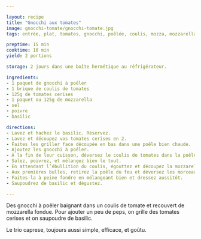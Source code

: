 ```yaml
---

layout: recipe
title: "Gnocchi aux tomates"
image: gnocchi-tomate/gnocchi-tomate.jpg
tags: entrée, plat, tomates, gnocchi, poêlée, coulis, mozza, mozzarella

preptime: 15 min
cooktime: 10 min
yield: 2 portions

storage: 2 jours dans une boîte hermétique au réfrigérateur.

ingredients:
- 1 paquet de gnocchi à poêler
- 1 brique de coulis de tomates
- 125g de tomates cerises
- 1 paquet ou 125g de mozzarella
- sel
- poivre
- basilic

directions:
- Lavez et hachez le basilic. Réservez.
- Lavez et découpez vos tomates cerises en 2.
- Faites les griller face découpée en bas dans une poêle bien chaude.
- Ajoutez les gnocchi à poêler.
- À la fin de leur cuisson, déversez le coulis de tomates dans la poêle. 
- Salez, poivrez, et mélangez bien le tout.
- En attendant l’ébullition du coulis, égouttez et découpez la mozzarella en petits morceaux.
- Aux premières bulles, retirez la poêle du feu et déversez les morceaux de mozzarella dans la poêle. 
- Faites-la à peine fondre en mélangeant bien et dressez aussitôt.
- Saupoudrez de basilic et dégustez.

---
```


Des gnocchi à poêler baignant dans un coulis de tomate et recouvert de mozzarella fondue. Pour ajouter un peu de peps, on grille des tomates cerises et on saupoudre de basilic. 

Le trio caprese, toujours aussi simple, efficace, et goûtu.